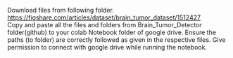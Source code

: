 Download files from following folder.
https://figshare.com/articles/dataset/brain_tumor_dataset/1512427      
 Copy and paste all the files and folders from Brain_Tumor_Detector folder(github) to your colab Notebook folder of google drive. Ensure the paths (to folder) are correctly followed as given in the respective files. Give permission to connect with google drive while running the notebook.

